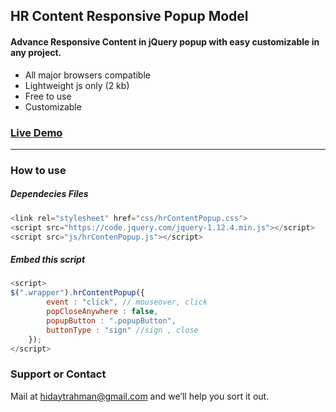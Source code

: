 ## HR Content Responsive Popup Model

#### Advance Responsive Content in jQuery popup with easy customizable in any project.

* All major browsers compatible
* Lightweight js only (2 kb)
* Free to use
* Customizable

### [Live Demo](https://hidaytrahman.github.io/hr-content-popup/)
----

### How to use

##### Dependecies Files
```javascript
<link rel="stylesheet" href="css/hrContentPopup.css">
<script src="https://code.jquery.com/jquery-1.12.4.min.js"></script>
<script src="js/hrContenPopup.js"></script>
```

##### Embed this script
```javascript
<script>
$(".wrapper").hrContentPopup({
		event : "click", // mouseover, click
		popCloseAnywhere : false,
		popupButton : ".popupButton",
		buttonType : "sign" //sign , close
	});
</script>
```

### Support or Contact

Mail at [hidaytrahman@gmail.com](mailto:hidaytrahman@gmail.com) and we’ll help you sort it out.
